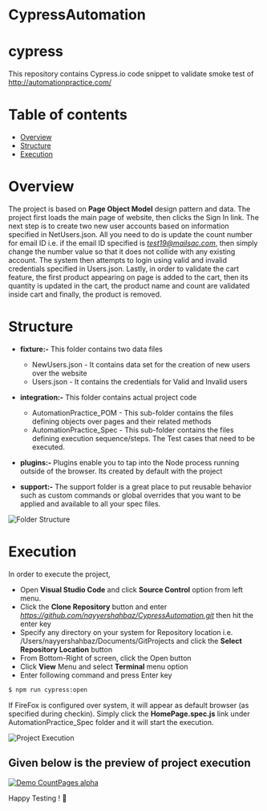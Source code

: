 # CypressAutomation
 
# cypress
This repository contains Cypress.io code snippet to validate smoke test of http://automationpractice.com/



Table of contents
=================

<!--ts-->
   * [Overview](#overview)
   * [Structure](#structure)
   * [Execution](#execution)
<!--te-->

Overview
=========
The project is based on **Page Object Model** design pattern and data. The project first loads the main page of website, then clicks the Sign In link. The next step is to create two new user accounts based on information specified in NetUsers.json. All you need to do is update the count number for email ID i.e. if the email ID specified is *test19@mailsac.com*, then simply change the number value so that it does not collide with any existing account.
The system then attempts to login using valid and invalid credentials specified in Users.json. Lastly, in order to validate the cart feature, the first product appearing on page is added to the cart, then its quantity is updated in the cart, the product name and count are validated inside cart and finally, the product is removed.

Structure
=========
* **fixture:-** This folder contains two data files
  * NewUsers.json - It contains data set for the creation of new users over the website
  * Users.json - It contains the credentials for Valid and Invalid users 

* **integration:-** This folder contains actual project code
  * AutomationPractice_POM - This sub-folder contains the files defining objects over pages and their related methods
  * AutomationPractice_Spec - This sub-folder contains the files defining execution sequence/steps. The Test cases that need to be executed.

* **plugins:-**  Plugins enable you to tap into the Node process running outside of the browser. Its created by default with the project
* **support:-**  The support folder is a great place to put reusable behavior such as custom commands or global overrides that you want to be applied and available to all your spec files.

![Folder Structure](https://i.postimg.cc/L60TqJgH/Project-Structure.png)

Execution
==========
In order to execute the project, 
* Open **Visual Studio Code** and click **Source Control** option from left menu.
* Click the **Clone Repository** button and enter *https://github.com/nayyershahbaz/CypressAutomation.git*  then hit the enter key
* Specify any directory on your system for Repository location i.e. /Users/nayyershahbaz/Documents/GitProjects and click the **Select Repository Location** button
* From Bottom-Right of screen, click the Open button
* Click **View** Menu and select **Terminal** menu option
* Enter following command and press Enter key
 
```bash
$ npm run cypress:open
```

If FireFox is configured over system, it will appear as default browser (as specified during checkin). Simply click the **HomePage.spec.js** link under AutomationPractice_Spec folder and it will start the execution.

![Project Execution](https://i.postimg.cc/dtmkQRd2/Screenshot-2021-08-20-at-5-44-09-AM.png)

## Given below is the preview of project execution

[![Demo CountPages alpha](https://i.postimg.cc/sg3ry79Z/Screenshot-2021-08-20-at-5-58-06-AM.png)](https://streamable.com/kz79sc)


Happy Testing ! :star_struck:

